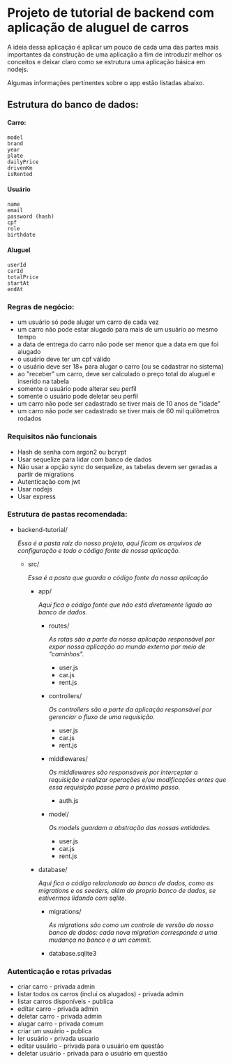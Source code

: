 # Projeto de tutorial de backend com aplicação de aluguel de carros

A ideia dessa aplicação é aplicar um pouco de cada uma das partes mais importantes da construção de uma aplicação a fim de introduzir melhor os conceitos e deixar claro como se estrutura uma aplicação básica em nodejs.

Algumas informações pertinentes sobre o app estão listadas abaixo.

## Estrutura do banco de dados:

#### Carro:

```
model
brand
year
plate
dailyPrice
drivenKm
isRented
```

#### Usuário

```
name
email
password (hash)
cpf
role
birthdate
```

#### Aluguel

```
userId
carId
totalPrice
startAt
endAt
```

### Regras de negócio:

- um usuário só pode alugar um carro de cada vez
- um carro não pode estar alugado para mais de um usuário ao mesmo tempo
- a data de entrega do carro não pode ser menor que a data em que foi alugado
- o usuário deve ter um cpf válido
- o usuário deve ser 18+ para alugar o carro (ou se cadastrar no sistema)
- ao "receber" um carro, deve ser calculado o preço total do aluguel e inserido na tabela
- somente o usuário pode alterar seu perfil
- somente o usuário pode deletar seu perfil
- um carro não pode ser cadastrado se tiver mais de 10 anos de "idade"
- um carro não pode ser cadastrado se tiver mais de 60 mil quilômetros rodados

### Requisitos não funcionais

- Hash de senha com argon2 ou bcrypt
- Usar sequelize para lidar com banco de dados
- Não usar a opção sync do sequelize, as tabelas devem ser geradas a partir de migrations
- Autenticação com jwt
- Usar nodejs
- Usar express

### Estrutura de pastas recomendada:

- backend-tutorial/

  _Essa é a pasta raiz do nosso projeto, aqui ficam os arquivos de configuração e todo o código fonte de nossa aplicação._

  - src/

    _Essa é a pasta que guarda o código fonte da nossa aplicação_

    - app/

      _Aqui fica o código fonte que não está diretamente ligado ao banco de dados._

      - routes/

        _As rotas são a parte da nossa aplicação responsável por expor nossa aplicação ao mundo externo por meio de "caminhos"._

        - user.js
        - car.js
        - rent.js

      - controllers/

        _Os controllers são a parte da aplicação responsável por gerenciar o fluxo de uma requisição._

        - user.js
        - car.js
        - rent.js

      - middlewares/

        _Os middlewares são responsáveis por interceptar a requisição e realizar operações e/ou modificações antes que essa requisição passe para o próximo passo._

        - auth.js

      - model/

        _Os models guardam a abstração das nossas entidades._

        - user.js
        - car.js
        - rent.js

    - database/

      _Aqui fica o código relacionado ao banco de dados, como as migrations e os seeders, além do proprio banco de dados, se estivermos lidando com sqlite._

      - migrations/

        _As migrations são como um controle de versão do nosso banco de dados: cada nova migration corresponde a uma mudança no banco e a um commit._

      - database.sqlite3

### Autenticação e rotas privadas

- criar carro - privada admin
- listar todos os carros (inclui os alugados) - privada admin
- listar carros disponíveis - publica
- editar carro - privada admin
- deletar carro - privada admin
- alugar carro - privada comum
- criar um usuário - publica
- ler usuário - privada usuario
- editar usuário - privada para o usuário em questão
- deletar usuário - privada para o usuário em questão
